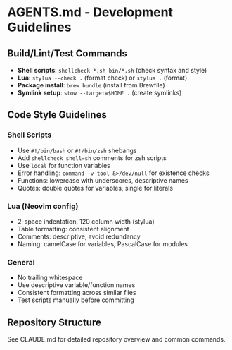 # AGENTS.md - Development Guidelines

## Build/Lint/Test Commands

- **Shell scripts**: `shellcheck *.sh bin/*.sh` (check syntax and style)
- **Lua**: `stylua --check .` (format check) or `stylua .` (format)
- **Package install**: `brew bundle` (install from Brewfile)
- **Symlink setup**: `stow --target=$HOME .` (create symlinks)

## Code Style Guidelines

### Shell Scripts

- Use `#!/bin/bash` or `#!/bin/zsh` shebangs
- Add `shellcheck shell=sh` comments for zsh scripts
- Use `local` for function variables
- Error handling: `command -v tool &>/dev/null` for existence checks
- Functions: lowercase with underscores, descriptive names
- Quotes: double quotes for variables, single for literals

### Lua (Neovim config)

- 2-space indentation, 120 column width (stylua)
- Table formatting: consistent alignment
- Comments: descriptive, avoid redundancy
- Naming: camelCase for variables, PascalCase for modules

### General

- No trailing whitespace
- Use descriptive variable/function names
- Consistent formatting across similar files
- Test scripts manually before committing

## Repository Structure

See CLAUDE.md for detailed repository overview and common commands.
